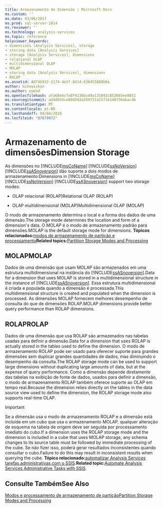 ```yaml
---
title: Armazenamento de dimensão | Microsoft Docs
ms.custom: ''
ms.date: 03/06/2017
ms.prod: sql-server-2014
ms.reviewer: ''
ms.technology: analysis-services
ms.topic: reference
helpviewer_keywords:
- dimensions [Analysis Services], storage
- storing data [Analysis Services]
- storage [Analysis Services], dimensions
- relational OLAP
- multidimensional OLAP
- MOLAP
- storing data [Analysis Services], dimensions
- ROLAP
ms.assetid: 8d74b932-2174-4e1f-8414-636455880b6a
author: minewiskan
ms.author: owend
ms.openlocfilehash: afa68ebcfa8f4136bcd4a131842c852665ee9851
ms.sourcegitcommit: ad4d92dce894592a259721a1571b1d8736abacdb
ms.translationtype: MT
ms.contentlocale: pt-BR
ms.lasthandoff: 08/04/2020
ms.locfileid: "87679072"
---
```

# <a name="dimension-storage"></a><span data-ttu-id="f6ca2-102">Armazenamento de dimensões</span><span class="sxs-lookup"><span data-stu-id="f6ca2-102">Dimension Storage</span></span>
  <span data-ttu-id="f6ca2-103">As dimensões no [!INCLUDE[msCoName](../../includes/msconame-md.md)] [!INCLUDE[ssNoVersion](../../includes/ssnoversion-md.md)] [!INCLUDE[ssASnoversion](../../includes/ssasnoversion-md.md)] dão suporte a dois modos de armazenamento:</span><span class="sxs-lookup"><span data-stu-id="f6ca2-103">Dimensions in [!INCLUDE[msCoName](../../includes/msconame-md.md)] [!INCLUDE[ssNoVersion](../../includes/ssnoversion-md.md)] [!INCLUDE[ssASnoversion](../../includes/ssasnoversion-md.md)] support two storage modes:</span></span>  
  
-   <span data-ttu-id="f6ca2-104">OLAP relacional (ROLAP)</span><span class="sxs-lookup"><span data-stu-id="f6ca2-104">Relational OLAP (ROLAP)</span></span>  
  
-   <span data-ttu-id="f6ca2-105">OLAP multidimensional (MOLAP)</span><span class="sxs-lookup"><span data-stu-id="f6ca2-105">Multidimensional OLAP (MOLAP)</span></span>  
  
 <span data-ttu-id="f6ca2-106">O modo de armazenamento determina o local e a forma dos dados de uma dimensão.</span><span class="sxs-lookup"><span data-stu-id="f6ca2-106">The storage mode determines the location and form of a dimension's data.</span></span> <span data-ttu-id="f6ca2-107">O MOLAP é o modo de armazenamento padrão para dimensões.</span><span class="sxs-lookup"><span data-stu-id="f6ca2-107">MOLAP is the default storage mode for dimensions.</span></span> <span data-ttu-id="f6ca2-108">**Tópicos relacionados:**[modos de armazenamento de partição e processamento](../multidimensional-models-olap-logical-cube-objects/partitions-partition-storage-modes-and-processing.md)</span><span class="sxs-lookup"><span data-stu-id="f6ca2-108">**Related topics:**[Partition Storage Modes and Processing](../multidimensional-models-olap-logical-cube-objects/partitions-partition-storage-modes-and-processing.md)</span></span>  
  
## <a name="molap"></a><span data-ttu-id="f6ca2-109">MOLAP</span><span class="sxs-lookup"><span data-stu-id="f6ca2-109">MOLAP</span></span>  
 <span data-ttu-id="f6ca2-110">Dados de uma dimensão que usam MOLAP são armazenados em uma estrutura multidimensional na instância do [!INCLUDE[ssASnoversion](../../includes/ssasnoversion-md.md)].</span><span class="sxs-lookup"><span data-stu-id="f6ca2-110">Data for a dimension that uses MOLAP is stored in a multidimensional structure in the instance of [!INCLUDE[ssASnoversion](../../includes/ssasnoversion-md.md)].</span></span> <span data-ttu-id="f6ca2-111">Essa estrutura multidimensional é criada e populada quando a dimensão é processada.</span><span class="sxs-lookup"><span data-stu-id="f6ca2-111">This multidimensional structure is created and populated when the dimension is processed.</span></span> <span data-ttu-id="f6ca2-112">As dimensões MOLAP fornecem melhores desempenho de consulta do que de dimensões ROLAP.</span><span class="sxs-lookup"><span data-stu-id="f6ca2-112">MOLAP dimensions provide better query performance than ROLAP dimensions.</span></span>  
  
## <a name="rolap"></a><span data-ttu-id="f6ca2-113">ROLAP</span><span class="sxs-lookup"><span data-stu-id="f6ca2-113">ROLAP</span></span>  
 <span data-ttu-id="f6ca2-114">Dados de uma dimensão que usa ROLAP são armazenados nas tabelas usadas para definir a dimensão.</span><span class="sxs-lookup"><span data-stu-id="f6ca2-114">Data for a dimension that uses ROLAP is actually stored in the tables used to define the dimension.</span></span> <span data-ttu-id="f6ca2-115">O modo de armazenamento ROLAP pode ser usado para oferecer suporte para grandes dimensões sem duplicar grandes quantidades de dados, mas diminuindo o desempenho da consulta.</span><span class="sxs-lookup"><span data-stu-id="f6ca2-115">The ROLAP storage mode can be used to support large dimensions without duplicating large amounts of data, but at the expense of query performance.</span></span> <span data-ttu-id="f6ca2-116">Como a dimensão depende diretamente das tabelas na exibição de fonte de dados, usados para definir a dimensão, o modo de armazenamento ROLAP também oferece suporte ao OLAP em tempo real.</span><span class="sxs-lookup"><span data-stu-id="f6ca2-116">Because the dimension relies directly on the tables in the data source view used to define the dimension, the ROLAP storage mode also supports real-time OLAP.</span></span>  
  
> [!IMPORTANT]  
>  <span data-ttu-id="f6ca2-117">Se a dimensão usa o modo de armazenamento ROLAP e a dimensão está incluída em um cubo que usa o armazenamento MOLAP, qualquer alteração de esquema na tabela de origem deve ser seguida por processamento imediato do cubo.</span><span class="sxs-lookup"><span data-stu-id="f6ca2-117">If a dimension uses the ROLAP storage mode and the dimension is included in a cube that uses MOLAP storage, any schema changes to its source table must be followed by immediate processing of the cube.</span></span> <span data-ttu-id="f6ca2-118">Se não fizer isso, poderá gerar resultados inconsistentes quando consultar o cubo.</span><span class="sxs-lookup"><span data-stu-id="f6ca2-118">Failure to do this may result in inconsistent results when querying the cube.</span></span> <span data-ttu-id="f6ca2-119">**Tópico relacionado:**[automatizar Analysis Services tarefas administrativas com o SSIS](../instances/automate-analysis-services-administrative-tasks-with-ssis.md).</span><span class="sxs-lookup"><span data-stu-id="f6ca2-119">**Related topic:**[Automate Analysis Services Administrative Tasks with SSIS](../instances/automate-analysis-services-administrative-tasks-with-ssis.md).</span></span>  
  
## <a name="see-also"></a><span data-ttu-id="f6ca2-120">Consulte Também</span><span class="sxs-lookup"><span data-stu-id="f6ca2-120">See Also</span></span>  
 [<span data-ttu-id="f6ca2-121">Modos e processamento de armazenamento de partição</span><span class="sxs-lookup"><span data-stu-id="f6ca2-121">Partition Storage Modes and Processing</span></span>](../multidimensional-models-olap-logical-cube-objects/partitions-partition-storage-modes-and-processing.md)  
  
  

